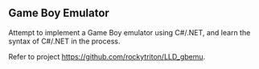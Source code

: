 ## Game Boy Emulator 
Attempt to implement a Game Boy emulator using C#/.NET, and learn the syntax of C#/.NET in the process.

Refer to project https://github.com/rockytriton/LLD_gbemu.